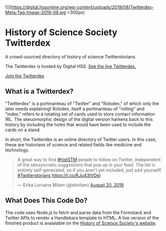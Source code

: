 ![](https://digital.hssonline.org/wp-content/uploads/2019/08/Twitterdex-Meta-Tag-Image-2019-08.jpg =300px)

# History of Science Society Twitterdex
A crowd-sourced directory of history of science Twitterstorians

The Twitterdex is hosted by Digital HSS. [See the live Twitterdex.](https://digital.hssonline.org/twitterdex)

[Join the Twitterdex](https://hssonline.formstack.com/forms/twitterdex)

## What is a Twitterdex?
"Twitterdex" is a portmanteau of "Twitter" and "Rolodex," of which only the later needs explaining! Rolodex, itself a portmanteau of "rolling" and "index," refers to a rotating set of cards used to store contact information IRL. The skeuomorphic design of the digital version harkens back to this history by including the holes that would have been used to include the cards on a stand.

In short, the Twitterdex is an online directory of Twitter users. In this case, these are historians of science and related fields like medicine and technology.

<blockquote class="twitter-tweet"><p lang="en" dir="ltr">A great way to find <a href="https://twitter.com/hashtag/histSTM?src=hash&amp;ref_src=twsrc%5Etfw">#histSTM</a> people to follow on Twitter, independent of the idiosyncratic suggestions that pop up in your feed. The list is entirely self-generated, so if you aren&#39;t yet included, just add yourself! <a href="https://twitter.com/hashtag/Twitterstorians?src=hash&amp;ref_src=twsrc%5Etfw">#Twitterstorians</a> <a href="https://t.co/KJu43tVDeI">https://t.co/KJu43tVDeI</a></p>&mdash; Erika Lorraine Milam (@elmilam) <a href="https://twitter.com/elmilam/status/1163881218766757894?ref_src=twsrc%5Etfw">August 20, 2019</a></blockquote>

## What Does This Code Do?
The code uses Node.js to fetch and parse data from the Formstack and Twitter APIs to render a Handlebars template to HTML. A live version of the finished product is avaialable on the [History of Science Society's website](https://hssonline.formstack.com/forms/twitterdex).

